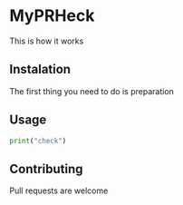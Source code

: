 # MyPRHeck

This is how it works

## Instalation

The first thing you need to do is preparation


## Usage

```python
print("check")
```

## Contributing

Pull requests are welcome